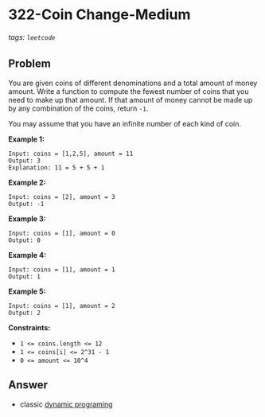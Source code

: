 # 322-Coin Change-Medium
###### tags: `leetcode`
## Problem
You are given coins of different denominations and a total amount of money amount. Write a function to compute the fewest number of coins that you need to make up that amount. If that amount of money cannot be made up by any combination of the coins, return `-1`.

You may assume that you have an infinite number of each kind of coin.


**Example 1:**
```
Input: coins = [1,2,5], amount = 11
Output: 3
Explanation: 11 = 5 + 5 + 1
```

**Example 2:**
```
Input: coins = [2], amount = 3
Output: -1
```

**Example 3:**
```
Input: coins = [1], amount = 0
Output: 0
```

**Example 4:**
```
Input: coins = [1], amount = 1
Output: 1
```

**Example 5:**
```
Input: coins = [1], amount = 2
Output: 2
```

**Constraints:**

- `1 <= coins.length <= 12`
- `1 <= coins[i] <= 2^31 - 1`
- `0 <= amount <= 10^4`


## Answer
- classic [dynamic programing](https://ithelp.ithome.com.tw/articles/10231659)
